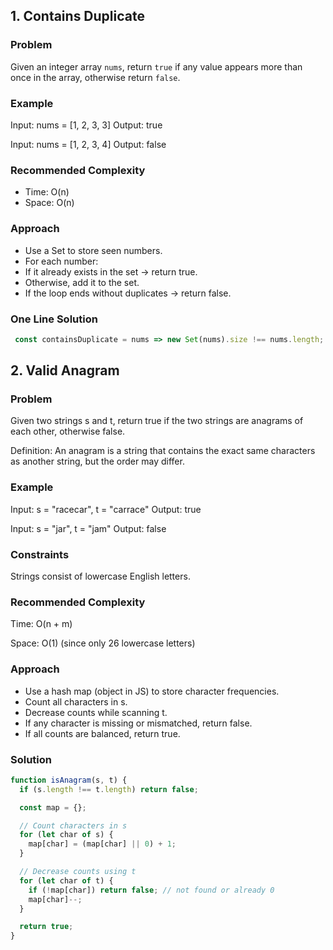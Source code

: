 
## 1. Contains Duplicate

### Problem
Given an integer array `nums`, return `true` if any value appears more than once in the array, otherwise return `false`.

### Example

Input: nums = [1, 2, 3, 3]
Output: true

Input: nums = [1, 2, 3, 4]
Output: false


### Recommended Complexity

- Time: O(n)
- Space: O(n)

### Approach

- Use a Set to store seen numbers.
- For each number:
- If it already exists in the set → return true.
- Otherwise, add it to the set.
- If the loop ends without duplicates → return false.

### One Line Solution

```javascript
 const containsDuplicate = nums => new Set(nums).size !== nums.length;
 ```


## 2. Valid Anagram

### Problem

Given two strings s and t, return true if the two strings are anagrams of each other, otherwise false.

Definition:
An anagram is a string that contains the exact same characters as another string, but the order may differ.

### Example

Input: s = "racecar", t = "carrace"
Output: true

Input: s = "jar", t = "jam"
Output: false

### Constraints

Strings consist of lowercase English letters.

### Recommended Complexity

Time: O(n + m)

Space: O(1) (since only 26 lowercase letters)

### Approach

- Use a hash map (object in JS) to store character frequencies.
- Count all characters in s.
- Decrease counts while scanning t.
- If any character is missing or mismatched, return false.
- If all counts are balanced, return true.

### Solution

```javascript 
function isAnagram(s, t) {
  if (s.length !== t.length) return false;

  const map = {};

  // Count characters in s
  for (let char of s) {
    map[char] = (map[char] || 0) + 1;
  }

  // Decrease counts using t
  for (let char of t) {
    if (!map[char]) return false; // not found or already 0
    map[char]--;
  }

  return true;
}
```